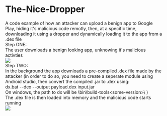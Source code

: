 # The-Nice-Dropper
A code example of how an attacker can upload a benign app to Google Play, hiding it's malicious code remotly, then, at a specific time, downloading it using a dropper and dynamically loading it to the app from a .dex file\
Step ONE:\
The user downloads a benign looking app, unknowing it's malicious activties\
<img src="https://github.com/dor-alt/The-Nice-Dropper/raw/master/TheNiceDropper/1.png" />
\
Step TWO:\
In the background the app downloads a pre-compiled .dex file made by the attacker (in order to do so, you need to create a seperate module using Android studio, then convert the compiled .jar to .dex using:\
dx.bat --dex --output payload.dex  input.jar\
On windows, the path to dx will be <your-Android-path>\bin\build-tools\<some-version>\ )\
The .dex file is then loaded into memory and the malicious code starts running\
<img src="https://github.com/dor-alt/The-Nice-Dropper/raw/master/TheNiceDropper/2.JPG" />
